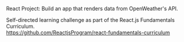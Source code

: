 React Project: Build an app that renders data from OpenWeather's API.

Self-directed learning challenge as part of the React.js Fundamentals Curriculum.  
https://github.com/ReactjsProgram/react-fundamentals-curriculum